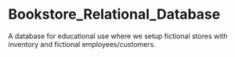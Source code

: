 # Bookstore_Relational_Database
A database for educational use where we setup fictional stores with inventory and fictional employees/customers.
